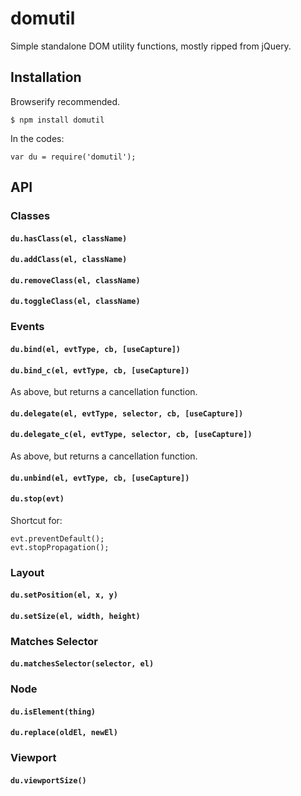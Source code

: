 # domutil

Simple standalone DOM utility functions, mostly ripped from jQuery.

## Installation

Browserify recommended.

	$ npm install domutil

In the codes:

	var du = require('domutil');

## API

### Classes

#### `du.hasClass(el, className)`

#### `du.addClass(el, className)`

#### `du.removeClass(el, className)`

#### `du.toggleClass(el, className)`

### Events

#### `du.bind(el, evtType, cb, [useCapture])`

#### `du.bind_c(el, evtType, cb, [useCapture])`

As above, but returns a cancellation function.

#### `du.delegate(el, evtType, selector, cb, [useCapture])`

#### `du.delegate_c(el, evtType, selector, cb, [useCapture])`

As above, but returns a cancellation function.

#### `du.unbind(el, evtType, cb, [useCapture])`

#### `du.stop(evt)`

Shortcut for:

	evt.preventDefault();
	evt.stopPropagation();

### Layout

#### `du.setPosition(el, x, y)`

#### `du.setSize(el, width, height)`

### Matches Selector

#### `du.matchesSelector(selector, el)`

### Node

#### `du.isElement(thing)`

#### `du.replace(oldEl, newEl)`

### Viewport

#### `du.viewportSize()`
